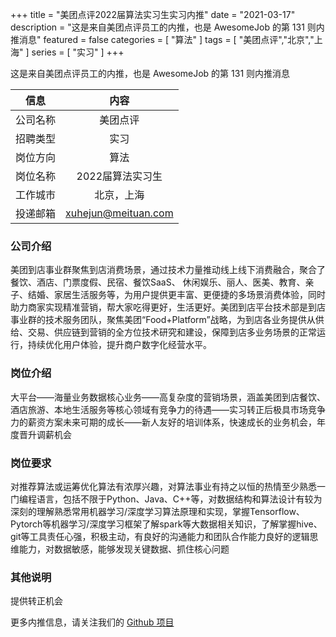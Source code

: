 +++
title = "美团点评2022届算法实习生实习内推"
date = "2021-03-17"
description = "这是来自美团点评员工的内推，也是 AwesomeJob 的第 131 则内推消息"
featured = false
categories = [
    "算法"
]
tags = [
    "美团点评","北京","上海"
]
series = [
    "实习"
]
+++

这是来自美团点评员工的内推，也是 AwesomeJob 的第 131 则内推消息
<!--more-->

| 信息 | 内容 |
| :-----:| :----: |
| 公司名称 | 美团点评 |
| 招聘类型 | 实习 |
| 岗位方向 | 算法 |
| 岗位名称 | 2022届算法实习生 |
| 工作城市 | 北京，上海 |
| 投递邮箱 | xuhejun@meituan.com |

### 公司介绍

美团到店事业群聚焦到店消费场景，通过技术力量推动线上线下消费融合，聚合了餐饮、酒店、门票度假、民宿、餐饮SaaS、 休闲娱乐、丽人、医美、教育、亲子、结婚、家居生活服务等，为用户提供更丰富、更便捷的多场景消费体验，同时助力商家实现精准营销，帮大家吃得更好，生活更好。美团到店平台技术部是到店事业群的技术服务团队，聚焦美团“Food+Platform”战略，为到店各业务提供从供给、交易、供应链到营销的全方位技术研究和建设，保障到店多业务场景的正常运行，持续优化用户体验，提升商户数字化经营水平。

### 岗位介绍

大平台——海量业务数据核心业务——高复杂度的营销场景，涵盖美团到店餐饮、酒店旅游、本地生活服务等核心领域有竞争力的待遇——实习转正后极具市场竞争力的薪资方案未来可期的成长——新人友好的培训体系，快速成长的业务机会，年度晋升调薪机会

### 岗位要求

对推荐算法或运筹优化算法有浓厚兴趣，对算法事业有持之以恒的热情至少熟悉一门编程语言，包括不限于Python、Java、C++等，对数据结构和算法设计有较为深刻的理解熟悉常用机器学习/深度学习算法原理和实现，掌握Tensorflow、Pytorch等机器学习/深度学习框架了解spark等大数据相关知识，了解掌握hive、git等工具责任心强，积极主动，有良好的沟通能力和团队合作能力良好的逻辑思维能力，对数据敏感，能够发现关键数据、抓住核心问题

### 其他说明

提供转正机会

更多内推信息，请关注我们的 [Github 项目](https://github.com/Dikea/AwesomeJob)

